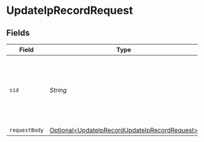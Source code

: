 # UpdateIpRecordRequest


## Fields

| Field                                                                                                            | Type                                                                                                             | Required                                                                                                         | Description                                                                                                      |
| ---------------------------------------------------------------------------------------------------------------- | ---------------------------------------------------------------------------------------------------------------- | ---------------------------------------------------------------------------------------------------------------- | ---------------------------------------------------------------------------------------------------------------- |
| `sid`                                                                                                            | *String*                                                                                                         | :heavy_check_mark:                                                                                               | The Twilio-provided string that uniquely identifies the IP Record resource to update.                            |
| `requestBody`                                                                                                    | [Optional\<UpdateIpRecordUpdateIpRecordRequest>](../../models/operations/UpdateIpRecordUpdateIpRecordRequest.md) | :heavy_minus_sign:                                                                                               | N/A                                                                                                              |